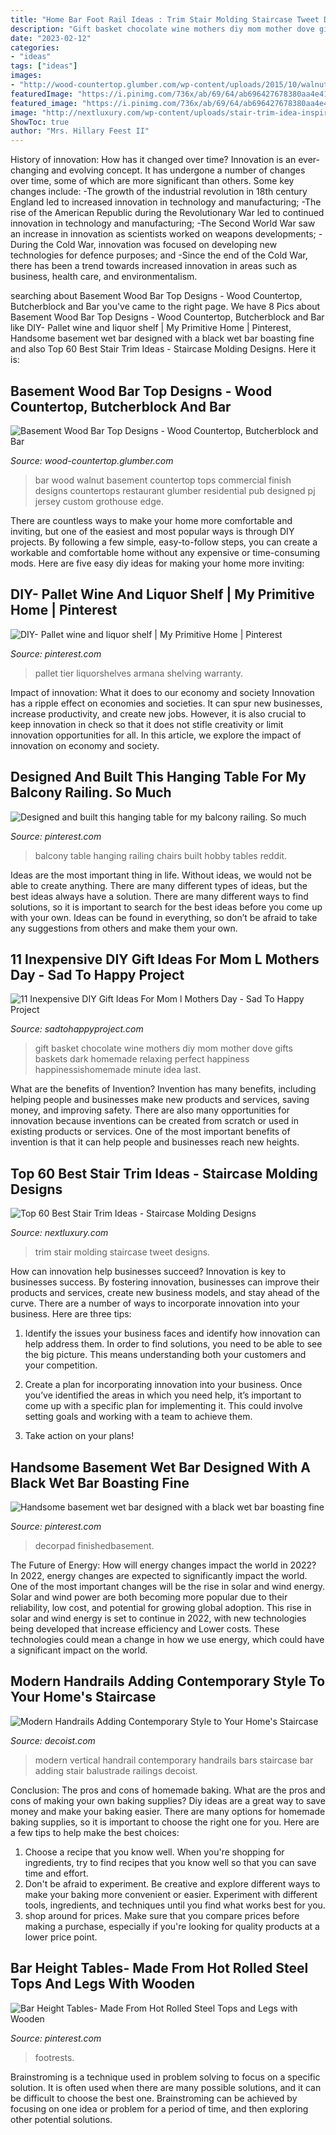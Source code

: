 ```yaml
---
title: "Home Bar Foot Rail Ideas : Trim Stair Molding Staircase Tweet Designs"
description: "Gift basket chocolate wine mothers diy mom mother dove gifts baskets dark homemade relaxing perfect happiness happinessishomemade minute idea last"
date: "2023-02-12"
categories:
- "ideas"
tags: ["ideas"]
images:
- "http://wood-countertop.glumber.com/wp-content/uploads/2015/10/walnut_wood_countertop_3985.jpg"
featuredImage: "https://i.pinimg.com/736x/ab/69/64/ab696427678380aa4e41e13889ddf300.jpg"
featured_image: "https://i.pinimg.com/736x/ab/69/64/ab696427678380aa4e41e13889ddf300.jpg"
image: "http://nextluxury.com/wp-content/uploads/stair-trim-idea-inspiration.jpg"
ShowToc: true
author: "Mrs. Hillary Feest II"
---
```



History of innovation: How has it changed over time?
Innovation is an ever-changing and evolving concept. It has undergone a number of changes over time, some of which are more significant than others. 
Some key changes include: 
-The growth of the industrial revolution in 18th century England led to increased innovation in technology and manufacturing; 
-The rise of the American Republic during the Revolutionary War led to continued innovation in technology and manufacturing; 
-The Second World War saw an increase in innovation as scientists worked on weapons developments; 
-During the Cold War, innovation was focused on developing new technologies for defence purposes; and 
-Since the end of the Cold War, there has been a trend towards increased innovation in areas such as business, health care, and environmentalism.

	

		
searching about Basement Wood Bar Top Designs - Wood Countertop, Butcherblock and Bar you've came to the right page. We have 8 Pics about Basement Wood Bar Top Designs - Wood Countertop, Butcherblock and Bar like DIY- Pallet wine and liquor shelf | My Primitive Home | Pinterest, Handsome basement wet bar designed with a black wet bar boasting fine and also Top 60 Best Stair Trim Ideas - Staircase Molding Designs. Here it is:
		
    
## Basement Wood Bar Top Designs - Wood Countertop, Butcherblock And Bar

<img loading=lazy src="http://wood-countertop.glumber.com/wp-content/uploads/2015/10/walnut_wood_countertop_3985.jpg" onerror="this.onerror=null;this.src='https://tse2.mm.bing.net/th?id=OIP.d66JCJFQG6yn0W3evedP9gHaEe&amp;pid=15.1';" alt="Basement Wood Bar Top Designs - Wood Countertop, Butcherblock and Bar">

_Source: wood-countertop.glumber.com_

>bar wood walnut basement countertop tops commercial finish designs countertops restaurant glumber residential pub designed pj jersey custom grothouse edge. 

	

There are countless ways to make your home more comfortable and inviting, but one of the easiest and most popular ways is through DIY projects. By following a few simple, easy-to-follow steps, you can create a workable and comfortable home without any expensive or time-consuming mods. Here are five easy diy ideas for making your home more inviting: 

    
## DIY- Pallet Wine And Liquor Shelf | My Primitive Home | Pinterest

<img loading=lazy src="https://s-media-cache-ak0.pinimg.com/736x/71/50/b5/7150b5e3029987ab8d2e8cf8993fc75e.jpg" onerror="this.onerror=null;this.src='https://tse3.mm.bing.net/th?id=OIP.VUfSG1xPDrA0o_ngTXgNtgHaJ3&amp;pid=15.1';" alt="DIY- Pallet wine and liquor shelf | My Primitive Home | Pinterest">

_Source: pinterest.com_

>pallet tier liquorshelves armana shelving warranty. 

	

Impact of innovation: What it does to our economy and society
Innovation has a ripple effect on economies and societies. It can spur new businesses, increase productivity, and create new jobs. However, it is also crucial to keep innovation in check so that it does not stifle creativity or limit innovation opportunities for all. In this article, we explore the impact of innovation on economy and society.

    
## Designed And Built This Hanging Table For My Balcony Railing. So Much

<img loading=lazy src="https://i.pinimg.com/736x/fc/25/65/fc256572c625bc7e06178be769ee01b4.jpg" onerror="this.onerror=null;this.src='https://tse2.mm.bing.net/th?id=OIP.M1y41jpaghnmtsc3r4KyaQHaFj&amp;pid=15.1';" alt="Designed and built this hanging table for my balcony railing. So much">

_Source: pinterest.com_

>balcony table hanging railing chairs built hobby tables reddit. 

	

Ideas are the most important thing in life. Without ideas, we would not be able to create anything. There are many different types of ideas, but the best ideas always have a solution. There are many different ways to find solutions, so it is important to search for the best ideas before you come up with your own. Ideas can be found in everything, so don’t be afraid to take any suggestions from others and make them your own.

    
## 11 Inexpensive DIY Gift Ideas For Mom L Mothers Day - Sad To Happy Project

<img loading=lazy src="https://sadtohappyproject.com/wp-content/uploads/2017/05/diy-gift-ideas-for-mom22.jpg" onerror="this.onerror=null;this.src='https://tse4.mm.bing.net/th?id=OIP.a-aGy_Xct67G2pIS6j1OmAAAAA&amp;pid=15.1';" alt="11 Inexpensive DIY Gift Ideas For Mom l Mothers Day - Sad To Happy Project">

_Source: sadtohappyproject.com_

>gift basket chocolate wine mothers diy mom mother dove gifts baskets dark homemade relaxing perfect happiness happinessishomemade minute idea last. 

	

What are the benefits of Invention?
Invention has many benefits, including helping people and businesses make new products and services, saving money, and improving safety. There are also many opportunities for innovation because inventions can be created from scratch or used in existing products or services. One of the most important benefits of invention is that it can help people and businesses reach new heights.

    
## Top 60 Best Stair Trim Ideas - Staircase Molding Designs

<img loading=lazy src="http://nextluxury.com/wp-content/uploads/stair-trim-idea-inspiration.jpg" onerror="this.onerror=null;this.src='https://tse3.mm.bing.net/th?id=OIP.dd3rCH14YO4LHtxikOotCwAAAA&amp;pid=15.1';" alt="Top 60 Best Stair Trim Ideas - Staircase Molding Designs">

_Source: nextluxury.com_

>trim stair molding staircase tweet designs. 

	

How can innovation help businesses succeed?
Innovation is key to businesses success. By fostering innovation, businesses can improve their products and services, create new business models, and stay ahead of the curve. There are a number of ways to incorporate innovation into your business. Here are three tips:
1. Identify the issues your business faces and identify how innovation can help address them. In order to find solutions, you need to be able to see the big picture. This means understanding both your customers and your competition.

2. Create a plan for incorporating innovation into your business. Once you’ve identified the areas in which you need help, it’s important to come up with a specific plan for implementing it. This could involve setting goals and working with a team to achieve them.

3. Take action on your plans!

    
## Handsome Basement Wet Bar Designed With A Black Wet Bar Boasting Fine

<img loading=lazy src="https://i.pinimg.com/736x/ab/69/64/ab696427678380aa4e41e13889ddf300.jpg" onerror="this.onerror=null;this.src='https://tse4.mm.bing.net/th?id=OIP.x1ySB1z4ZHoOhC2kOSknPgHaE8&amp;pid=15.1';" alt="Handsome basement wet bar designed with a black wet bar boasting fine">

_Source: pinterest.com_

>decorpad finishedbasement. 

	

The Future of Energy: How will energy changes impact the world in 2022?
In 2022, energy changes are expected to significantly impact the world. One of the most important changes will be the rise in solar and wind energy. Solar and wind power are both becoming more popular due to their reliability, low cost, and potential for growing global adoption. This rise in solar and wind energy is set to continue in 2022, with new technologies being developed that increase efficiency and Lower costs. These technologies could mean a change in how we use energy, which could have a significant impact on the world.

    
## Modern Handrails Adding Contemporary Style To Your Home&#039;s Staircase

<img loading=lazy src="http://cdn.decoist.com/wp-content/uploads/2012/10/A-modern-handrail-with-vertical-bars.jpg" onerror="this.onerror=null;this.src='https://tse1.mm.bing.net/th?id=OIP.Ly3O2AqDbIjc0rJBEQi1DAHaE8&amp;pid=15.1';" alt="Modern Handrails Adding Contemporary Style to Your Home&#039;s Staircase">

_Source: decoist.com_

>modern vertical handrail contemporary handrails bars staircase bar adding stair balustrade railings decoist. 

	

Conclusion: The pros and cons of homemade baking.
What are the pros and cons of making your own baking supplies? Diy ideas are a great way to save money and make your baking easier. There are many options for homemade baking supplies, so it is important to choose the right one for you. Here are a few tips to help make the best choices: 
1. Choose a recipe that you know well. When you're shopping for ingredients, try to find recipes that you know well so that you can save time and effort. 
2. Don't be afraid to experiment. Be creative and explore different ways to make your baking more convenient or easier. Experiment with different tools, ingredients, and techniques until you find what works best for you. 
3. shop around for prices. Make sure that you compare prices before making a purchase, especially if you're looking for quality products at a lower price point.

    
## Bar Height Tables- Made From Hot Rolled Steel Tops And Legs With Wooden

<img loading=lazy src="https://i.pinimg.com/736x/f5/41/0a/f5410a60fc3ae8fa4b67d0cf1bc95e47--restaurant-furniture-custom-furniture.jpg" onerror="this.onerror=null;this.src='https://tse3.mm.bing.net/th?id=OIP.QIcb-V9NUIsicYs3stMSogHaHa&amp;pid=15.1';" alt="Bar Height Tables- Made From Hot Rolled Steel Tops and Legs with Wooden">

_Source: pinterest.com_

>footrests. 

	

Brainstroming is a technique used in problem solving to focus on a specific solution. It is often used when there are many possible solutions, and it can be difficult to choose the best one. Brainstroming can be achieved by focusing on one idea or problem for a period of time, and then exploring other potential solutions.

